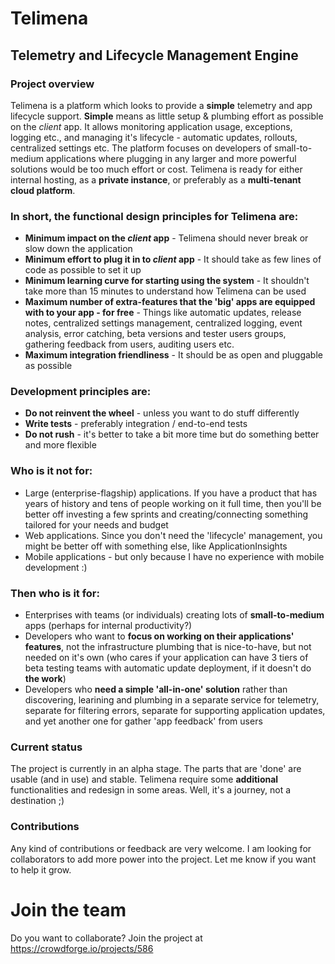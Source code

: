 # Telimena
## Telemetry and Lifecycle Management Engine

### Project overview
Telimena is a platform which looks to provide a **simple** telemetry and app lifecycle support. 
**Simple** means as little setup & plumbing effort as possible on the *client* app. It allows monitoring application usage, exceptions, logging etc., and managing it's lifecycle - automatic updates, rollouts, centralized settings etc. 
The platform focuses on developers of small-to-medium applications where plugging in any larger and more powerful solutions would be too much effort or cost. Telimena is ready for either internal hosting, as a **private instance**, or preferably as a **multi-tenant cloud platform**.

### In short, the functional design principles for Telimena are: 
  - **Minimum impact on the *client* app** - Telimena should never break or slow down the application
  - **Minimum effort to plug it in to *client* app** - It should take as few lines of code as possible to set it up
  - **Minimum learning curve for starting using the system** - It shouldn't take more than 15 minutes to understand how Telimena can be used
  - **Maximum number of extra-features that the 'big' apps are equipped with to your app - for free** - Things like automatic updates, release notes, centralized settings management, centralized logging, event analysis, error catching, beta versions and tester users groups, gathering feedback from users, auditing users etc.
  - **Maximum integration friendliness** - It should be as open and pluggable as possible
  
 ### Development principles are:
  - **Do not reinvent the wheel** - unless you want to do stuff differently
  - **Write tests** - preferably integration / end-to-end tests
  - **Do not rush** - it's better to take a bit more time but do something better and more flexible
  
 ### Who is it **__not__** for:
  - Large (enterprise-flagship) applications. If you have a product that has years of history and tens of people working on it full time, then you'll be better off investing a few sprints and creating/connecting something tailored for your needs and budget
  - Web applications. Since you don't need the 'lifecycle' management, you might be better off with something else, like ApplicationInsights
  - Mobile applications - but only because I have no experience with mobile development :)
  
 ### Then who is it for:
  - Enterprises with teams (or individuals) creating lots of **small-to-medium** apps (perhaps for internal productivity?) 
  - Developers who want to **focus on working on their applications' features**, not the infrastructure plumbing that is nice-to-have, but not needed on it's own (who cares if your application can have 3 tiers of beta testing teams with automatic update deployment, if it doesn't do **the work**)
  - Developers who **need a simple 'all-in-one' solution** rather than discovering, learining and plumbing in a separate service for telemetry, separate for filtering errors, separate for supporting application updates, and yet another one for gather 'app feedback' from users
 
 ### Current status
 The project is currently in an alpha stage. The parts that are 'done' are usable (and in use) and stable. Telimena require some **additional** functionalities and redesign in some areas. Well, it's a journey, not a destination ;)
 
 ### Contributions
 Any kind of contributions or feedback are very welcome. I am looking for collaborators to add more power into the project. Let me know if you want to help it grow.
 
 
  

 # Join the team 
 Do you want to collaborate? Join the project at https://crowdforge.io/projects/586
